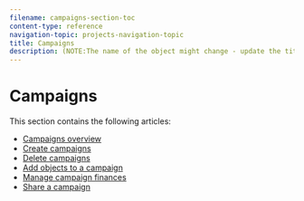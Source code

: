 ```yaml
---
filename: campaigns-section-toc
content-type: reference
navigation-topic: projects-navigation-topic
title: Campaigns
description: (NOTE:The name of the object might change - update the titles when/ if that happens. )
---
```


# Campaigns

<!--
<p data-mc-conditions="QuicksilverOrClassic.Draft mode">(NOTE:The name of the object might change - update the titles when/ if that happens. )</p>
-->

This section contains the following articles:

* [Campaigns overview](../../manage-work/campaigns/campaigns-overview.md) 
* [Create campaigns](../../manage-work/campaigns/create-campaigns.md) 
* [Delete campaigns](../../manage-work/campaigns/delete-campaigns.md) 
* [Add objects to a campaign](../../manage-work/campaigns/add-objects-to-a-campaign.md) 
* [Manage campaign finances](../../manage-work/campaigns/manage-campaign-finances.md) 
* [Share a campaign](../../manage-work/campaigns/share-a-campaign.md)

